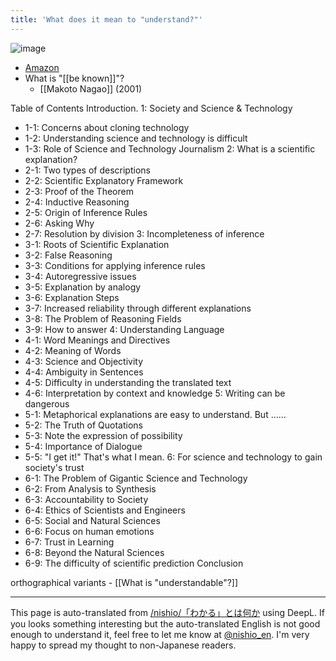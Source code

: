 ```yaml
---
title: 'What does it mean to "understand?"'
---
```


![image](https://gyazo.com/45f2224e95a4552047f9dbd017744421/thumb/1000)
- [Amazon](https://amzn.to/3jE3WFw)
- What is "[[be known]]"?
    - [[Makoto Nagao]] (2001)

Table of Contents
Introduction.
1: Society and Science & Technology
- 1-1: Concerns about cloning technology
- 1-2: Understanding science and technology is difficult
- 1-3: Role of Science and Technology Journalism
2: What is a scientific explanation?
- 2-1: Two types of descriptions
- 2-2: Scientific Explanatory Framework
- 2-3: Proof of the Theorem
- 2-4: Inductive Reasoning
- 2-5: Origin of Inference Rules
- 2-6: Asking Why
- 2-7: Resolution by division
3: Incompleteness of inference
- 3-1: Roots of Scientific Explanation
- 3-2: False Reasoning
- 3-3: Conditions for applying inference rules
- 3-4: Autoregressive issues
- 3-5: Explanation by analogy
- 3-6: Explanation Steps
- 3-7: Increased reliability through different explanations
- 3-8: The Problem of Reasoning Fields
- 3-9: How to answer
4: Understanding Language
- 4-1: Word Meanings and Directives
- 4-2: Meaning of Words
- 4-3: Science and Objectivity
- 4-4: Ambiguity in Sentences
- 4-5: Difficulty in understanding the translated text
- 4-6: Interpretation by context and knowledge
5: Writing can be dangerous
- 5-1: Metaphorical explanations are easy to understand. But ......
- 5-2: The Truth of Quotations
- 5-3: Note the expression of possibility
- 5-4: Importance of Dialogue
- 5-5: "I get it!" That's what I mean.
6: For science and technology to gain society's trust
- 6-1: The Problem of Gigantic Science and Technology
- 6-2: From Analysis to Synthesis
- 6-3: Accountability to Society
- 6-4: Ethics of Scientists and Engineers
- 6-5: Social and Natural Sciences
- 6-6: Focus on human emotions
- 6-7: Trust in Learning
- 6-8: Beyond the Natural Sciences
- 6-9: The difficulty of scientific prediction
Conclusion

orthographical variants
    - [[What is "understandable"?]]

---
This page is auto-translated from [/nishio/「わかる」とは何か](https://scrapbox.io/nishio/「わかる」とは何か) using DeepL. If you looks something interesting but the auto-translated English is not good enough to understand it, feel free to let me know at [@nishio_en](https://twitter.com/nishio_en). I'm very happy to spread my thought to non-Japanese readers.